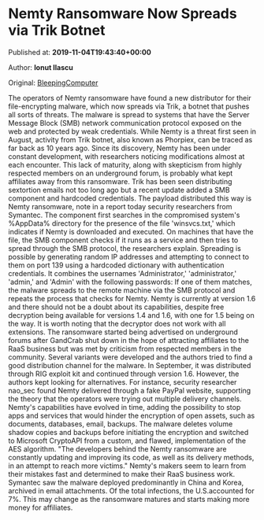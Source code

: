 
# Nemty Ransomware Now Spreads via Trik Botnet

Published at: **2019-11-04T19:43:40+00:00**

Author: **Ionut Ilascu**

Original: [BleepingComputer](https://www.bleepingcomputer.com/news/security/nemty-ransomware-now-spreads-via-trik-botnet/)

The operators of Nemty ransomware have found a new distributor for their file-encrypting malware, which now spreads via Trik, a botnet that pushes all sorts of threats.
The malware is spread to systems that have the Server Message Block (SMB) network communication protocol exposed on the web and protected by weak credentials.
While Nemty is a threat first seen in August, activity from Trik botnet, also known as Phorpiex, can be traced as far back as 10 years ago.
Since its discovery, Nemty has been under constant development, with researchers noticing modifications almost at each encounter. This lack of maturity, along with skepticism from highly respected members on an underground forum, is probably what kept affiliates away from this ransomware.
Trik has been seen distributing sextortion emails not too long ago but a recent update added a SMB component and hardcoded credentials. The payload distributed this way is Nemty ransomware, note in a report today security researchers from Symantec.
The component first searches in the compromised system's %AppData% directory for the presence of the file 'winsvcs.txt,' which indicates if Nemty is downloaded and executed.
On machines that have the file, the SMB component checks if it runs as a service and then tries to spread through the SMB protocol, the researchers explain.
Spreading is possible by generating random IP addresses and attempting to connect to them on port 139 using a hardcoded dictionary with authentication credentials. It combines the usernames 'Administrator,' 'administrator,' 'admin,' and 'Admin' with the following passwords:
If one of them matches, the malware spreads to the remote machine via the SMB protocol and repeats the process that checks for Nemty.
Nemty is currently at version 1.6 and there should not be a doubt about its capabilities, despite free decryption being available for versions 1.4 and 1.6, with one for 1.5 being on the way. It is worth noting that the decryptor does not work with all extensions.
The ransomware started being advertised on underground forums after GandCrab shut down in the hope of attracting affiliates to the RaaS business but was met by criticism from respected members in the community.
Several variants were developed and the authors tried to find a good distribution channel for the malware. In September, it was distributed through RIG exploit kit and continued through version 1.6.
However, the authors kept looking for alternatives. For instance, security researcher nao_sec found Nemty delivered through a fake PayPal website, supporting the theory that the operators were trying out multiple delivery channels.
Nemty's capabilities have evolved in time, adding the possibility to stop apps and services that would hinder the encryption of open assets, such as documents, databases, email, backups.
The malware deletes volume shadow copies and backups before initiating the encryption and switched to Microsoft CryptoAPI from a custom, and flawed, implementation of the AES algorithm.
"The developers behind the Nemty ransomware are constantly updating and improving its code, as well as its delivery methods, in an attempt to reach more victims."
Nemty's makers seem to learn from their mistakes fast and determined to make their RaaS business work. Symantec saw the malware deployed predominantly in China and Korea, archived in email attachments. Of the total infections, the U.S.accounted for 7%. This may change as the ransomware matures and starts making more money for affiliates.
